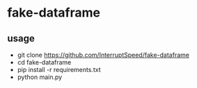 # fake-dataframe

## usage
- git clone https://github.com/InterruptSpeed/fake-dataframe
- cd fake-dataframe
- pip install -r requirements.txt
- python main.py